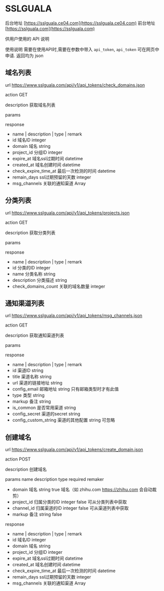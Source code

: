 # SSLGUALA

后台地址 [https://sslguala.ce04.com](https://sslguala.ce04.com)
前台地址 [https://sslguala.com](https://sslguala.com)

供用户使用的 API 说明

使用说明
需要在使用API时,需要在参数中带入 `api_token`, `api_token` 可在网页中申请. 返回均为 json

## 域名列表
url https://www.sslguala.com/api/v1/api_tokens/check_domains.json

action GET

description 获取域名列表

params

response
- name | description | type | remark
- id       域名ID integer
- domain  域名  string
- project_id  分组ID  integer
- expire_at 域名ssl过期时间  datetime
- created_at 域名创建时间  datetime
- check_expire_time_at  最后一次检测的时间 datetime
- remain_days ssl过期预留的天数 integer
- msg_channels  关联的通知渠道   Array

## 分类列表
url https://www.sslguala.com/api/v1/api_tokens/projects.json

action GET

description 获取分类列表

params

response
- name | description | type | remark
- id 分类的ID  integer
- name 分类名称 string
- description 分类描述 string
- check_domains_count 关联的域名数量 integer

## 通知渠道列表
url https://www.sslguala.com/api/v1/api_tokens/msg_channels.json

action GET

description 获取通知渠道列表

params

response
- name | description | type | remark
- id 渠道ID     string
- title  渠道名称     string
- url  渠道的链接地址     string
- config_email  邮箱地址    string  只有邮箱类型时才有此值
- type  类型    string
- markup   备注   string
- is_common  是否常用渠道     string
- config_secret  渠道的secret      string
- config_custom_string  渠道的其他配置    string 可忽略

## 创建域名
url https://www.sslguala.com/api/v1/api_tokens/create_domain.json

action POST

description 创建域名

params
name  description type  required remaker
- domain  域名  string   true   域名（如 zhihu.com https://zhihu.com 会自动裁剪）
- project_id 归属分类的ID integer false  可从分类列表中获取
-  channel_id 归属渠道的ID  integer false  可从渠道列表中获取
- markup   备注   string     false

response
- name | description | type | remark
- id       域名ID integer
- domain  域名  string
- project_id  分组ID  integer
- expire_at 域名ssl过期时间  datetime
- created_at 域名创建时间  datetime
- check_expire_time_at  最后一次检测的时间 datetime
- remain_days ssl过期预留的天数 integer
- msg_channels  关联的通知渠道   Array